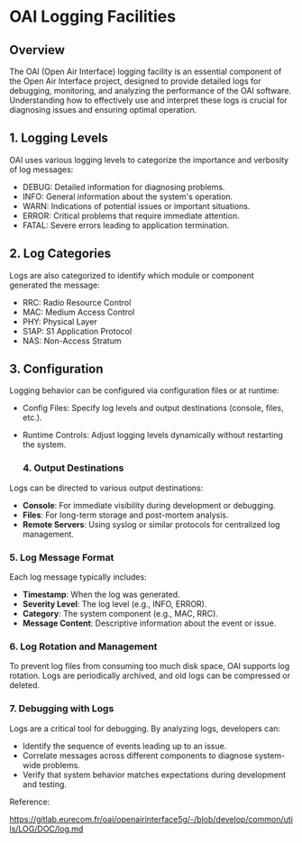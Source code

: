 # OAI Logging Facilities

## Overview
The OAI (Open Air Interface) logging facility is an essential component of the Open Air Interface project, designed to provide detailed logs for debugging, monitoring, and analyzing the performance of the OAI software. Understanding how to effectively use and interpret these logs is crucial for diagnosing issues and ensuring optimal operation.

  ## 1. Logging Levels
  OAI uses various logging levels to categorize the importance and verbosity of log messages:
  * DEBUG: Detailed information for diagnosing problems.
  * INFO: General information about the system's operation.
  * WARN: Indications of potential issues or important situations.
  * ERROR: Critical problems that require immediate attention.
  * FATAL: Severe errors leading to application termination.

  ## 2. Log Categories
  Logs are also categorized to identify which module or component generated the message:
  - RRC: Radio Resource Control
  - MAC: Medium Access Control
  - PHY: Physical Layer
  - S1AP: S1 Application Protocol
  - NAS: Non-Access Stratum

  ## 3. Configuration
Logging behavior can be configured via configuration files or at runtime:
- Config Files: Specify log levels and output destinations (console, files, etc.).
- Runtime Controls: Adjust logging levels dynamically without restarting the system.

  ### 4. **Output Destinations**
Logs can be directed to various output destinations:
- **Console**: For immediate visibility during development or debugging.
- **Files**: For long-term storage and post-mortem analysis.
- **Remote Servers**: Using syslog or similar protocols for centralized log management.

### 5. **Log Message Format**
Each log message typically includes:
- **Timestamp**: When the log was generated.
- **Severity Level**: The log level (e.g., INFO, ERROR).
- **Category**: The system component (e.g., MAC, RRC).
- **Message Content**: Descriptive information about the event or issue.

### 6. **Log Rotation and Management**
To prevent log files from consuming too much disk space, OAI supports log rotation. Logs are periodically archived, and old logs can be compressed or deleted.

### 7. **Debugging with Logs**
Logs are a critical tool for debugging. By analyzing logs, developers can:
- Identify the sequence of events leading up to an issue.
- Correlate messages across different components to diagnose system-wide problems.
- Verify that system behavior matches expectations during development and testing.


Reference:

https://gitlab.eurecom.fr/oai/openairinterface5g/-/blob/develop/common/utils/LOG/DOC/log.md

